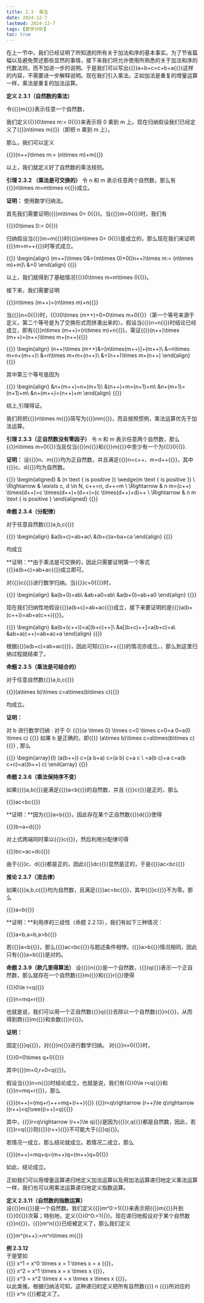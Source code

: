 ```yaml
---
title: 2.3  乘法 
date: 2024-12-7
lastmod: 2024-12-7
tags: [数学分析]
toc: true
---
```


在上一节中，我们已经证明了所知道的所有关于加法和序的基本事实。为了节省篇幅以及避免赘述那些显然的事情，接下来我们将允许使用所熟悉的关于加法和序的代数法则，而不加进一步的说明。于是我们可以写出{{<latex display="false">}}a+b+c=c+b+a{{</latex>}}这样的内容，不需要进一步解释说明。现在我们引入乘法。正如加法是重复的增量运算一样，乘法是重复的加法运算。

**定义 2.3.1（自然数的乘法）**

令{{<latex display="false">}}m{{</latex>}}表示任意一个自然数，

我们定义{{<latex display="false">}}0\times m:= 0{{</latex>}}来表示将 0 乘到 m 上。现在归纳假设我们已经定义了{{<latex display="false">}}n\times m{{</latex>}}（即把 n 乘到 m 上）。

那么，我们可以定义

{{<latex display="true">}}(n++)\times m:= (n\times m)+m{{</latex>}}

以上，我们就定义好了自然数的乘法规则。

**引理 2.3.2 （乘法是可交换的）**  令 n 和 m 表示任意两个自然数，那么有{{<latex display="false">}}n\times m=m\times n{{</latex>}}成立。

**证明：**
使用数学归纳法。

首先我们需要证明{{<latex display="false">}}m\times 0= 0{{</latex>}}。当{{<latex display="false">}}m=0{{</latex>}}时，我们有

{{<latex display="true">}}0\times 0:= 0{{</latex>}}

归纳假设当{{<latex display="false">}}m=m{{</latex>}}时{{<latex display="false">}}m\times 0= 0{{</latex>}}是成立的，那么现在我们来证明{{<latex display="false">}}m=m++{{</latex>}}时等式成立。

{{<latex display="true">}}
\begin{align}
(m++)\times 0&=(m\times 0)+0[(n++)\times m:= (n\times m)+m]\\
&=0
\end{align}
{{</latex>}}

以上，我们就得到了基础情况{{<latex display="false">}}0\times m=m\times 0{{</latex>}}。

接下来，我们需要证明

{{<latex display="true">}}n\times (m++)=(n\times m)+n{{</latex>}}

当{{<latex display="false">}}n=0{{</latex>}}时，{{<latex display="false">}}0\times (m++)=0=0\times m+0{{</latex>}}（第一个等号来源于定义，第二个等号是为了交换形式而拼凑出来的）。假设当{{<latex display="false">}}n=n{{</latex>}}时结论已经成立，即有{{<latex display="false">}}n\times (m++)=(n\times m)+n{{</latex>}}，需证{{<latex display="false">}}(n++)\times (m++)=(n++)\times m+(n++){{</latex>}}

{{<latex display="true">}}
\begin{align}
(n++)\times (m++)&=[n\times(m++)]+(m++)\\
&=n\times m+n+(m++)\\
&=n\times m+m+(n++)\\
&=(n++)\times m+(n++)
\end{align}
{{</latex>}}

其中第三个等号是因为

{{<latex display="true">}}
\begin{align}
&n+(m++)=n+(m+1)\\
&(n++)+m=(n+1)+m\\
&n+(m+1)=(n+1)+m\\
&n+(m++)=(n++)+m
\end{align}
{{</latex>}}

综上,引理得证。

我们将把{{<latex display="false">}}n\times m{{</latex>}}简写为{{<latex display="false">}}nm{{</latex>}}，而且按照惯例，乘法运算优先于加法运算。

**引理 2.3.3（正自然数没有零因子）**  令 n 和 m 表示任意两个自然数，那么{{<latex display="false">}}n\times m=0{{</latex>}}当且仅当{{<latex display="false">}}n{{</latex>}}和{{<latex display="false">}}m{{</latex>}}中至少有一个为{{<latex display="false">}}0{{</latex>}}.

**证明：** 设{{<latex display="false">}}n、m{{</latex>}}均为正自然数，并且满足{{<latex display="false">}}n=c++、m=d++{{</latex>}}，其中{{<latex display="false">}}c、d{{</latex>}}均为自然数。

{{<latex display="true">}}
\begin{aligned}
& (n \text { is positive }) \wedge(m \text { is positive }) \\
\Rightarrow & \exists c, d \in N, c++=n, d++=m \\
\Rightarrow & n m=(c++) \times(d++)=c \times(d++)+(d++)=(c \times(d++)+d)++ \\
\Rightarrow & n m \text { is positive }
\end{aligned}
{{</latex>}}

**命题 2.3.4（分配律）**

对于任意自然数{{<latex display="false">}}a,b,c{{</latex>}}

{{<latex display="true">}}
\begin{align}
&a(b+c)=ab+ac\\
&(b+c)a=ba+ca
\end{align}
{{</latex>}}

均成立

**证明：**由于乘法是可交换的，因此只需要证明第一个等式{{<latex display="false">}}a(b+c)=ab+ac{{</latex>}}成立即可。

对{{<latex display="false">}}c{{</latex>}}进行数学归纳。当{{<latex display="false">}}c=0{{</latex>}}时，

{{<latex display="true">}}
\begin{align}
&a(b+0)=ab\\
&ab+a0=ab\\
&a(b+0)=ab+a0
\end{align}
{{</latex>}}

现在我们归纳性地假设{{<latex display="false">}}a(b+c)=ab+ac{{</latex>}}成立，接下来要证明的是{{<latex display="false">}}a(b+(c++))=ab+a(c++){{</latex>}}。

{{<latex display="true">}}
\begin{align}
&a(b+(c++))=a[(b+c)++]\\
&a[(b+c)++]=a(b+c)+a\\
&ab+a(c++)=ab+ac+a
\end{align}
{{</latex>}}

根据{{<latex display="false">}}a(b+c)=ab+ac{{</latex>}}，因此可知{{<latex display="false">}}c++{{</latex>}}的情况亦成立。，那么到这里归纳过程就结束了。

**命题 2.3.5（乘法是可结合的）**

对于任意自然数{{<latex display="false">}}a,b,c{{</latex>}}

{{<latex display="true">}}(a\times b)\times c=a\times(b\times c){{</latex>}}

均成立。

**证明：**

对 b 进行数学归纳 :
对于 0:
{{<latex display="true">}}(a \times 0) \times c=0 \times c=0=a 0=a(0 \times c) {{</latex>}}
如果 b 是正确的，即{{<latex display="false">}} (a\times b)\times c=a\times(b\times c){{</latex>}} , 那么

{{<latex display="true">}}
\begin{array}{l}
(a(b++)) c=(a b+a) c=(a b) c+a c \\
=a(b c)+a c=a(b c+c)=a((b++) c)
\end{array}
{{</latex>}}

**命题 2.3.6（乘法保持序不变）**

如果{{<latex display="false">}}a,b{{</latex>}}是满足{{<latex display="false">}}a<b{{</latex>}}的自然数，并且
{{<latex display="false">}}c{{</latex>}}是正的，那么

{{<latex display="true">}}ac<bc{{</latex>}}

**证明：**因为{{<latex display="false">}}a<b{{</latex>}}，因此存在某个正自然数{{<latex display="false">}}d{{</latex>}}使得

{{<latex display="true">}}b=a+d{{</latex>}}

对上式两端同时乘以{{<latex display="false">}}c{{</latex>}}，然后利用分配律可得

{{<latex display="true">}}bc=ac+dc{{</latex>}}

由于{{<latex display="false">}}c、d{{</latex>}}都是正的，因此{{<latex display="false">}}dc{{</latex>}}显然是正的，于是{{<latex display="false">}}ac<bc{{</latex>}}

**推论 2.3.7（消去律）**

如果{{<latex display="false">}}a,b,c{{</latex>}}均为自然数，且满足{{<latex display="false">}}ac=bc{{</latex>}}，其中{{<latex display="false">}}c{{</latex>}}不为零。那么

{{<latex display="true">}}a=b{{</latex>}}

**证明：**利用序的三歧性（命题 2.2.13），我们有如下三种情况：

{{<latex display="true">}}a<b,a=b,a>b{{</latex>}}

若{{<latex display="false">}}a<b{{</latex>}}，那么{{<latex display="false">}}ac<bc{{</latex>}}与题述条件相悖。{{<latex display="false">}}a>b{{</latex>}}情况相同，因此只有{{<latex display="false">}}a=b{{</latex>}}是对的。

**命题 2.3.9（欧几里得算法）** 设{{<latex display="false">}}n{{</latex>}}是一个自然数，{{<latex display="false">}}q{{</latex>}}表示一个正自然数，那么就存在一个自然数{{<latex display="false">}}m{{</latex>}}和{{<latex display="false">}}r{{</latex>}}使得

{{<latex display="true">}}0\le r<q{{</latex>}}

{{<latex display="true">}}n=mq+r{{</latex>}}

也就是说，我们可以用一个正自然数{{<latex display="false">}}q{{</latex>}}去除以一个自然数{{<latex display="false">}}n{{</latex>}}，从而得到商{{<latex display="false">}}m{{</latex>}}和余数{{<latex display="false">}}r{{</latex>}}。

**证明：**

固定{{<latex display="false">}}q{{</latex>}}，对{{<latex display="false">}}n{{</latex>}}进行数学归纳。
对{{<latex display="false">}}n=0{{</latex>}}时，

{{<latex display="true">}}0=0\times q+0{{</latex>}}}

其中{{<latex display="false">}}m=0,r=0<q{{</latex>}}。

假设当{{<latex display="false">}}n=n{{</latex>}}时结论成立，也就是说，我们有{{<latex display="false">}}0\le r<q{{</latex>}}和{{<latex display="false">}}n=mq+r{{</latex>}}，那么

{{<latex display="true">}}(n++)=(mq+r)++=mq+(r++){{</latex>}}
{{<latex display="true">}}r<q\rightarrow (r++)\le q\rightarrow ((r++)<q)\vee((r++)=q){{</latex>}}

其中，{{<latex display="false">}}r<q\rightarrow (r++)\le q{{</latex>}}是因为{{<latex display="false">}}r,q{{</latex>}}都是自然数，因此，若{{<latex display="false">}}r<q{{</latex>}}则{{<latex display="false">}}(r++){{</latex>}}不可能大于{{<latex display="false">}}q{{</latex>}}。

若情况一成立，那么结论就成立。若情况二成立，那么

{{<latex display="true">}}(n++)=mq+q=(m++)q=(m++)q+0{{</latex>}}

如此，结论成立。

正如我们可以用增量运算递归地定义加法运算以及用加法运算递归地定义乘法运算一样，我们也可以用乘法运算递归地定义指数运算。

**定义 2.3.11（自然数的指数运算）**  
设{{<latex display="false">}}m{{</latex>}}是一个自然数。我们定义{{<latex display="false">}}m^0:=1{{</latex>}}来表示把{{<latex display="false">}}m{{</latex>}}升到{{<latex display="false">}}0{{</latex>}}次幂；特别地，定义{{<latex display="false">}}0^0:=1{{</latex>}}。现在递归地假设对于某个自然数{{<latex display="false">}}n{{</latex>}}，{{<latex display="false">}}m^n{{</latex>}}已经被定义了，那么我们定义

{{<latex display="true">}}m^{n++}:=m^n\times m{{</latex>}}

**例 2.3.12**  
于是譬如  
{{<latex display="true">}} x^1 = x^0 \times x = 1 \times x = x {{</latex>}}，  
{{<latex display="true">}} x^2 = x^1 \times x = x \times x \{{</latex>}}，  
{{<latex display="true">}} x^3 = x^2 \times x = x \times x \times x {{</latex>}}，  
以此类推。根据归纳法可知，这种递归的定义把所有自然数{{<latex display="false">}} n {{</latex>}}所对应的{{<latex display="false">}} x^n {{</latex>}}都定义了。
